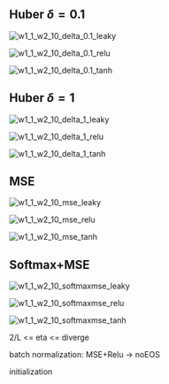 ## Huber $\delta=0.1$ 

![w1_1_w2_10_delta_0.1_leaky](w1_1_w2_10_delta_0.1_leaky.png)

![w1_1_w2_10_delta_0.1_relu](w1_1_w2_10_delta_0.1_relu.png)

![w1_1_w2_10_delta_0.1_tanh](w1_1_w2_10_delta_0.1_tanh.png)

## Huber $\delta=1$ 

![w1_1_w2_10_delta_1_leaky](w1_1_w2_10_delta_1_leaky.png)

![w1_1_w2_10_delta_1_relu](w1_1_w2_10_delta_1_relu.png)

![w1_1_w2_10_delta_1_tanh](w1_1_w2_10_delta_1_tanh.png)

## MSE

![w1_1_w2_10_mse_leaky](w1_1_w2_10_mse_leaky.png)

![w1_1_w2_10_mse_relu](w1_1_w2_10_mse_relu.png)

![w1_1_w2_10_mse_tanh](w1_1_w2_10_mse_tanh.png)

## Softmax+MSE

![w1_1_w2_10_softmaxmse_leaky](w1_1_w2_10_softmaxmse_leaky.png)

![w1_1_w2_10_softmaxmse_relu](w1_1_w2_10_softmaxmse_relu.png)

![w1_1_w2_10_softmaxmse_tanh](w1_1_w2_10_softmaxmse_tanh.png)





2/L <= eta <= diverge

batch normalization: MSE+Relu -> noEOS

initialization